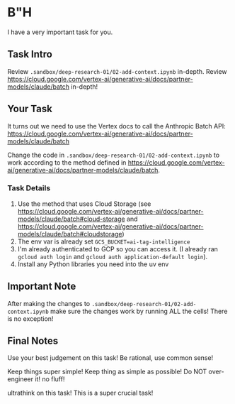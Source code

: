 # B"H


I have a very important task for you. 

## Task Intro

Review `.sandbox/deep-research-01/02-add-context.ipynb` in-depth.
Review https://cloud.google.com/vertex-ai/generative-ai/docs/partner-models/claude/batch in-depth!

## Your Task

It turns out we need to use the Vertex docs to call the Anthropic Batch API: https://cloud.google.com/vertex-ai/generative-ai/docs/partner-models/claude/batch

Change the code in `.sandbox/deep-research-01/02-add-context.ipynb` to work according to the method defined in https://cloud.google.com/vertex-ai/generative-ai/docs/partner-models/claude/batch.

### Task Details

1. Use the method that uses Cloud Storage (see https://cloud.google.com/vertex-ai/generative-ai/docs/partner-models/claude/batch#cloud-storage and https://cloud.google.com/vertex-ai/generative-ai/docs/partner-models/claude/batch#cloudstorage)
2. The env var is already set `GCS_BUCKET=ai-tag-intelligence`
3. I'm already authenticated to GCP so you can access it. (I already ran `gcloud auth login` and `gcloud auth application-default login`).
4. Install any Python libraries you need into the uv env


## Important Note

After making the changes to `.sandbox/deep-research-01/02-add-context.ipynb` make sure the changes work by running ALL the cells! There is no exception!

## Final Notes

Use your best judgement on this task! Be rational, use common sense!

Keep things super simple! Keep thing as simple as possible! Do NOT over-engineer it! no fluff! 
      
ultrathink on this task! This is a super crucial task!